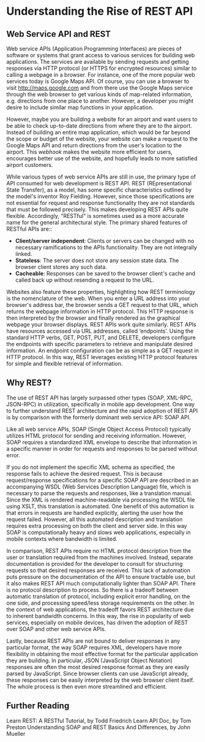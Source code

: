 # Understanding the Rise of REST API

## Web Service API and REST

Web service APIs (Application Programming Interfaces) are pieces of software or systems that grant access to various services for building web applications. The services are available by sending requests and getting responses via HTTP protocol (or HTTPS for encrypted resources) similar to calling a webpage in a browser. For instance, one of the more popular web services today is Google Maps API. Of course, you can use a browser to visit http://maps.google.com and from there use the Google Maps service through the web browser to get various kinds of map-related information, e.g. directions from one place to another. However, a developer you might desire to include similar map functions in your application. 

However, maybe you are building a website for an airport and want users to be able to check up-to-date directions from where they are to the airport. Instead of building an entire map application, which would be far beyond the scope or budget of the website, your website can make a request to the Google Maps API and return directions from the user's location to the airport. This *webhook* makes the website more efficient for users, encourages better use of the website, and hopefully leads to more satisfied airport customers.

While various types of web service APIs are still in use, the primary type of API consumed for web development is REST API. REST (REpresentational State Transfer), as a model, has some specific characteristics outlined by the model's inventor Roy Fielding. However, since those specifications are not essential for request and response functionality they are not standards that must be followed precisely. This makes developing REST APIs quite flexible. Accordingly, "RESTful" is sometimes used as a more accurate name for the general architectural style. The primary shared features of RESTful APIs are::

* **Client/server independent**​: Clients or servers can be changed with no necessary ramifications to the APIs functionality. They are not integrally linked.
* **Stateless​**: The server does not store any session state data. The browser client stores any such data.
* **Cacheable**: ​Responses can be saved to the browser client's cache and called back up without resending a
request to the URL.

Websites also feature these properties, highlighting how REST terminology is the nomenclature of the web. When you enter a URL address into your browser's address bar, the browser sends a GET request to that URL, which returns the webpage information in HTTP protocol. This HTTP response is then interpreted by the browser and finally rendered as the graphical webpage your browser displays. REST APIs work quite similarly. REST APIs have resources accessed via URL addresses, called ‘endpoints’. Using the standard HTTP verbs, GET, POST, PUT, and DELETE, developers configure the endpoints with specific parameters to retrieve and manipulate desired information. An endpoint configuration can be as simple as a GET request in HTTP protocol. In this way, REST leverages existing HTTP protocol features for simple and flexible retrieval of information.

## Why REST?

The use of REST API has largely surpassed other types (SOAP, XML-RPC, JSON-RPC) in utilization, specifically in mobile app development. One way to further understand REST architecture and the rapid adoption of REST API is by comparison with the formerly dominant web service API: SOAP API.
 
Like all web service APIs, SOAP (Single Object Access Protocol) typically utilizes HTML protocol for sending and receiving information. However, SOAP requires a standardized XML envelope to describe that information in a specific manner in order for requests and responses to be parsed without error. 

If you do not implement the specific XML schema as specified, the response fails to achieve the desired request. This is because request/response specifications for a specific SOAP API are described in an accompanying WSDL (Web Services Description Language) file, which is necessary to parse the requests and responses, like a translation manual. Since the XML is rendered machine-readable via processing the WSDL file using XSLT, this translation is automated. One benefit of this automation is that errors in requests are handled explicitly, alerting the user how the request failed. However, all this automated description and translation requires extra processing on both the client and server side. In this way SOAP is computationally heavy and slows web applications, especially in mobile contexts where bandwidth is limited.

In comparison, REST APIs require no HTML protocol description from the user or translation required from the machines involved. Instead, separate documentation is provided for the developer to consult for structuring requests so that desired responses are received. This lack of automation puts pressure on the documentation of the API to ensure tractable use, but it also makes REST API much computationally lighter than SOAP API. There is no protocol description to process. So there is a tradeoff between automatic translation of protocol, including explicit error handling, on the one side, and processing speed/less storage requirements on the other. In the context of web applications, the tradeoff favors REST architecture due to inherent bandwidth concerns. In this way, the rise in popularity of web services, especially on mobile devices, has driven the adoption of REST over SOAP and other web service APIs.

Lastly, because REST APIs are not bound to deliver responses in any particular format, the way SOAP requires XML, developers have more flexibility in obtaining the most effective format for the particular application they are building. In particular, JSON (JavaScript Object Notation) responses are often the most desired response format as they are easily parsed by JavaScript. Since browser clients can use JavaScript already, these responses can be easily interpreted by the web browser client itself. The whole process is then even more streamlined and efficient.

## Further Reading

Learn REST: A RESTful Tutorial​, by Todd Friedrich
Learn API Doc​, by Tom Preston
Understanding SOAP and REST Basics And Differences​, by John Mueller